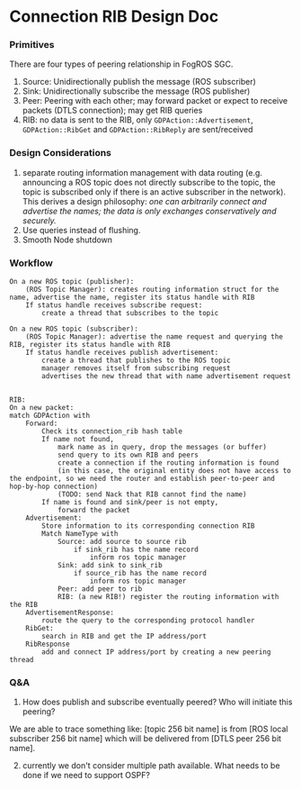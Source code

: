 
# Connection RIB Design Doc

### Primitives 
There are four types of peering relationship in FogROS SGC. 
1. Source: Unidirectionally publish the message (ROS subscriber)
2. Sink: Unidirectionally subscribe the message (ROS publisher)
3. Peer: Peering with each other; may forward packet or expect to receive packets (DTLS connection); may get RIB queries 
4. RIB: no data is sent to the RIB, only `GDPAction::Advertisement`, `GDPAction::RibGet` and `GDPAction::RibReply` are sent/received 

### Design Considerations 
1. separate routing information management with data routing (e.g. announcing a ROS topic does not directly subscribe to the topic, the topic is subscribed only if there is an active subscriber in the network). This derives a design philosophy: *one can arbitrarily connect and advertise the names; the data is only exchanges conservatively and securely.* 
2. Use queries instead of flushing. 
3. Smooth Node shutdown 

### Workflow
```
On a new ROS topic (publisher):
    (ROS Topic Manager): creates routing information struct for the name, advertise the name, register its status handle with RIB
    If status handle receives subscribe request:
        create a thread that subscribes to the topic

On a new ROS topic (subscriber):
    (ROS Topic Manager): advertise the name request and querying the RIB, register its status handle with RIB
    If status handle receives publish advertisement:
        create a thread that publishes to the ROS topic
        manager removes itself from subscribing request
        advertises the new thread that with name advertisement request


RIB: 
On a new packet: 
match GDPAction with 
    Forward: 
        Check its connection_rib hash table 
        If name not found, 
            mark name as in query, drop the messages (or buffer) 
            send query to its own RIB and peers
            create a connection if the routing information is found
            (in this case, the original entity does not have access to the endpoint, so we need the router and establish peer-to-peer and hop-by-hop connection)
            (TODO: send Nack that RIB cannot find the name)
        If name is found and sink/peer is not empty, 
            forward the packet 
    Advertisement: 
        Store information to its corresponding connection RIB
        Match NameType with 
            Source: add source to source rib
                if sink_rib has the name record
                    inform ros topic manager
            Sink: add sink to sink_rib
                if source_rib has the name record
                    inform ros topic manager
            Peer: add peer to rib
            RIB: (a new RIB!) register the routing information with the RIB
    AdvertisementResponse: 
        route the query to the corresponding protocol handler
    RibGet: 
        search in RIB and get the IP address/port 
    RibResponse
        add and connect IP address/port by creating a new peering thread

```

### Q&A 
1. How does publish and subscribe eventually peered? Who will initiate this peering?

We are able to trace something like: [topic 256 bit name] is from [ROS local subscriber 256 bit name] which will be delivered from [DTLS peer 256 bit name].

2. currently we don't consider multiple path available. What needs to be done if we need to support OSPF? 

